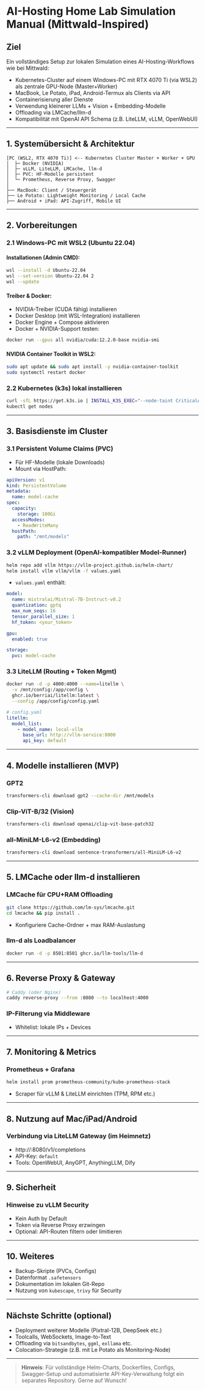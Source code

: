 # AI-Hosting Home Lab Simulation Manual (Mittwald-Inspired)

## Ziel

Ein vollständiges Setup zur lokalen Simulation eines AI-Hosting-Workflows wie bei Mittwald:

* Kubernetes-Cluster auf einem Windows-PC mit RTX 4070 Ti (via WSL2) als zentrale GPU-Node (Master+Worker)
* MacBook, Le Potato, iPad, Android-Termux als Clients via API
* Containerisierung aller Dienste
* Verwendung kleinerer LLMs + Vision + Embedding-Modelle
* Offloading via LMCache/llm-d
* Kompatibilität mit OpenAI API Schema (z.B. LiteLLM, vLLM, OpenWebUI)

---

## 1. Systemübersicht & Architektur

```
[PC (WSL2, RTX 4070 Ti)] <-- Kubernetes Cluster Master + Worker + GPU
│  ├─ Docker (NVIDIA)
│  ├─ vLLM, LiteLLM, LMCache, llm-d
│  ├─ PVC: HF-Modelle persistent
│  └─ Prometheus, Reverse Proxy, Swagger
│
├── MacBook: Client / Steuergerät
├── Le Potato: Lightweight Monitoring / Local Cache
├── Android + iPad: API-Zugriff, Mobile UI
```

---

## 2. Vorbereitungen

### 2.1 Windows-PC mit WSL2 (Ubuntu 22.04)

#### Installationen (Admin CMD):

```bash
wsl --install -d Ubuntu-22.04
wsl --set-version Ubuntu-22.04 2
wsl --update
```

#### Treiber & Docker:

* NVIDIA-Treiber (CUDA fähig) installieren
* Docker Desktop (mit WSL-Integration) installieren
* Docker Engine + Compose aktivieren
* Docker + NVIDIA-Support testen:

```bash
docker run --gpus all nvidia/cuda:12.2.0-base nvidia-smi
```

#### NVIDIA Container Toolkit in WSL2:

```bash
sudo apt update && sudo apt install -y nvidia-container-toolkit
sudo systemctl restart docker
```

### 2.2 Kubernetes (k3s) lokal installieren

```bash
curl -sfL https://get.k3s.io | INSTALL_K3S_EXEC="--node-taint CriticalAddonsOnly=true:NoExecute" sh -
kubectl get nodes
```

---

## 3. Basisdienste im Cluster

### 3.1 Persistent Volume Claims (PVC)

* Für HF-Modelle (lokale Downloads)
* Mount via HostPath:

```yaml
apiVersion: v1
kind: PersistentVolume
metadata:
  name: model-cache
spec:
  capacity:
    storage: 100Gi
  accessModes:
    - ReadWriteMany
  hostPath:
    path: "/mnt/models"
```

### 3.2 vLLM Deployment (OpenAI-kompatibler Model-Runner)

```bash
helm repo add vllm https://vllm-project.github.io/helm-chart/
helm install vllm vllm/vllm -f values.yaml
```

* `values.yaml` enthält:

```yaml
model:
  name: mistralai/Mistral-7B-Instruct-v0.2
  quantization: gptq
  max_num_seqs: 16
  tensor_parallel_size: 1
  hf_token: <your_token>

gpu:
  enabled: true

storage:
  pvc: model-cache
```

### 3.3 LiteLLM (Routing + Token Mgmt)

```bash
docker run -d -p 4000:4000 --name=litellm \
  -v /mnt/config:/app/config \
  ghcr.io/berriai/litellm:latest \
  --config /app/config/config.yaml
```

```yaml
# config.yaml
litellm:
  model_list:
    - model_name: local-vllm
      base_url: http://vllm-service:8000
      api_key: default
```

---

## 4. Modelle installieren (MVP)

### GPT2

```bash
transformers-cli download gpt2 --cache-dir /mnt/models
```

### Clip-ViT-B/32 (Vision)

```bash
transformers-cli download openai/clip-vit-base-patch32
```

### all-MiniLM-L6-v2 (Embedding)

```bash
transformers-cli download sentence-transformers/all-MiniLM-L6-v2
```

---

## 5. LMCache oder llm-d installieren

### LMCache für CPU+RAM Offloading

```bash
git clone https://github.com/lm-sys/lmcache.git
cd lmcache && pip install .
```

* Konfiguriere Cache-Ordner + max RAM-Auslastung

### llm-d als Loadbalancer

```bash
docker run -d -p 8501:8501 ghcr.io/llm-tools/llm-d
```

---

## 6. Reverse Proxy & Gateway

```bash
# Caddy (oder Nginx)
caddy reverse-proxy --from :8080 --to localhost:4000
```

### IP-Filterung via Middleware

* Whitelist: lokale IPs + Devices

---

## 7. Monitoring & Metrics

### Prometheus + Grafana

```bash
helm install prom prometheus-community/kube-prometheus-stack
```

* Scraper für vLLM & LiteLLM einrichten (TPM, RPM etc.)

---

## 8. Nutzung auf Mac/iPad/Android

### Verbindung via LiteLLM Gateway (im Heimnetz)

* http\://<PC-IP>:8080/v1/completions
* API-Key: `default`
* Tools: OpenWebUI, AnyGPT, AnythingLLM, Dify

---

## 9. Sicherheit

### Hinweise zu vLLM Security

* Kein Auth by Default
* Token via Reverse Proxy erzwingen
* Optional: API-Routen filtern oder limitieren

---

## 10. Weiteres

* Backup-Skripte (PVCs, Configs)
* Datenformat `.safetensors`
* Dokumentation im lokalen Git-Repo
* Nutzung von `kubescape`, `trivy` für Security

---

## Nächste Schritte (optional)

* Deployment weiterer Modelle (Pixtral-12B, DeepSeek etc.)
* Toolcalls, WebSockets, Image-to-Text
* Offloading via `bitsandbytes`, `ggml`, `exllama` etc.
* Colocation-Strategie (z.B. mit Le Potato als Monitoring-Node)

---

> **Hinweis**: Für vollständige Helm-Charts, Dockerfiles, Configs, Swagger-Setup und automatisierte API-Key-Verwaltung folgt ein separates Repository. Gerne auf Wunsch!

